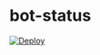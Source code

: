 # bot-status
[![Deploy](https://www.herokucdn.com/deploy/button.svg)](https://heroku.com/deploy?template=https://github.com/deepukumarpuri/status/tree/master)
